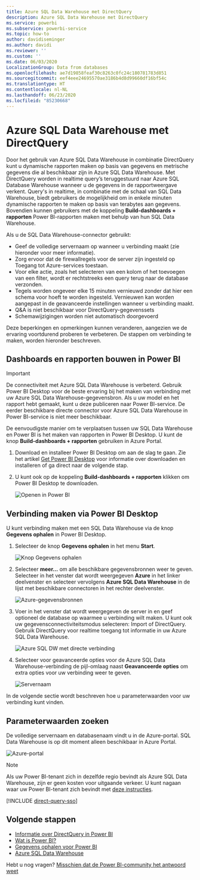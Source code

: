 ```yaml
---
title: Azure SQL Data Warehouse met DirectQuery
description: Azure SQL Data Warehouse met DirectQuery
ms.service: powerbi
ms.subservice: powerbi-service
ms.topic: how-to
author: davidiseminger
ms.author: davidi
ms.reviewer: ''
ms.custom: ''
ms.date: 06/03/2020
LocalizationGroup: Data from databases
ms.openlocfilehash: ae7d19858feaf30c8263c0fc24c180781783d851
ms.sourcegitcommit: eef4eee24695570ae3186b4d8d99660df16bf54c
ms.translationtype: HT
ms.contentlocale: nl-NL
ms.lasthandoff: 06/23/2020
ms.locfileid: "85230668"
---
```

# <a name="azure-sql-data-warehouse-with-directquery"></a>Azure SQL Data Warehouse met DirectQuery

Door het gebruik van Azure SQL Data Warehouse in combinatie DirectQuery kunt u dynamische rapporten maken op basis van gegevens en metrische gegevens die al beschikbaar zijn in Azure SQL Data Warehouse. Met DirectQuery worden in realtime query’s teruggestuurd naar Azure SQL Database Warehouse wanneer u de gegevens in de rapportweergave verkent. Query's in realtime, in combinatie met de schaal van SQL Data Warehouse, biedt gebruikers de mogelijkheid om in enkele minuten dynamische rapporten te maken op basis van terabytes aan gegevens. Bovendien kunnen gebruikers met de koppeling **Build-dashboards + rapporten** Power BI-rapporten maken met behulp van hun SQL Data Warehouse.

Als u de SQL Data Warehouse-connector gebruikt:

* Geef de volledige servernaam op wanneer u verbinding maakt (zie hieronder voor meer informatie).
* Zorg ervoor dat de firewallregels voor de server zijn ingesteld op Toegang tot Azure-services toestaan.
* Voor elke actie, zoals het selecteren van een kolom of het toevoegen van een filter, wordt er rechtstreeks een query terug naar de database verzonden.
* Tegels worden ongeveer elke 15 minuten vernieuwd zonder dat hier een schema voor hoeft te worden ingesteld.  Vernieuwen kan worden aangepast in de geavanceerde instellingen wanneer u verbinding maakt.
* Q&A is niet beschikbaar voor DirectQuery-gegevenssets
* Schemawijzigingen worden niet automatisch doorgevoerd

Deze beperkingen en opmerkingen kunnen veranderen, aangezien we de ervaring voortdurend proberen te verbeteren. De stappen om verbinding te maken, worden hieronder beschreven.

## <a name="build-dashboards-and-reports-in-power-bi"></a>Dashboards en rapporten bouwen in Power BI

> [!Important]
> De connectiviteit met Azure SQL Data Warehouse is verbeterd. Gebruik Power BI Desktop voor de beste ervaring bij het maken van verbinding met uw Azure SQL Data Warehouse-gegevensbron. Als u uw model en het rapport hebt gemaakt, kunt u deze publiceren naar Power BI-service. De eerder beschikbare directe connector voor Azure SQL Data Warehouse in Power BI-service is niet meer beschikbaar.

De eenvoudigste manier om te verplaatsen tussen uw SQL Data Warehouse en Power BI is het maken van rapporten in Power BI Desktop. U kunt de knop **Build-dashboards + rapporten** gebruiken in Azure Portal.

1. Download en installeer Power BI Desktop om aan de slag te gaan. Zie het artikel [Get Power BI Desktop](../fundamentals/desktop-get-the-desktop.md) voor informatie over downloaden en installeren of ga direct naar de volgende stap.

2. U kunt ook op de koppeling **Build-dashboards + rapporten** klikken om Power BI Desktop te downloaden.

    ![Openen in Power BI](media/service-azure-sql-data-warehouse-with-direct-connect/create-reports-01.png)


## <a name="connecting-through-power-bi-desktop"></a>Verbinding maken via Power BI Desktop

U kunt verbinding maken met een SQL Data Warehouse via de knop **Gegevens ophalen** in Power BI Desktop. 

1. Selecteer de knop **Gegevens ophalen** in het menu **Start**.  

    ![Knop Gegevens ophalen](media/service-azure-sql-data-warehouse-with-direct-connect/create-reports-02.png)

2. Selecteer **meer...** om alle beschikbare gegevensbronnen weer te geven. Selecteer in het venster dat wordt weergegeven **Azure** in het linker deelvenster en selecteer vervolgens **Azure SQL Data Warehouse** in de lijst met beschikbare connectoren in het rechter deelvenster.

    ![Azure-gegevensbronnen](media/service-azure-sql-data-warehouse-with-direct-connect/create-reports-03.png)

3. Voer in het venster dat wordt weergegeven de server in en geef optioneel de database op waarmee u verbinding wilt maken. U kunt ook uw gegevensconnectiviteitsmodus selecteren: Import of DirectQuery. Gebruik DirectQuery voor realtime toegang tot informatie in uw Azure SQL Data Warehouse.

    ![Azure SQL DW met directe verbinding](media/service-azure-sql-data-warehouse-with-direct-connect/create-reports-04.png)

4. Selecteer voor geavanceerde opties voor de Azure SQL Data Warehouse-verbinding de pijl-omlaag naast **Geavanceerde opties** om extra opties voor uw verbinding weer te geven.

    ![Servernaam](media/service-azure-sql-data-warehouse-with-direct-connect/create-reports-05.png)

In de volgende sectie wordt beschreven hoe u parameterwaarden voor uw verbinding kunt vinden. 

## <a name="finding-parameter-values"></a>Parameterwaarden zoeken

De volledige servernaam en databasenaam vindt u in de Azure-portal. SQL Data Warehouse is op dit moment alleen beschikbaar in Azure Portal.

![Azure-portal](media/service-azure-sql-data-warehouse-with-direct-connect/azureportal.png)

> [!NOTE]
> Als uw Power BI-tenant zich in dezelfde regio bevindt als Azure SQL Data Warehouse, zijn er geen kosten voor uitgaande verkeer. U kunt nagaan waar uw Power BI-tenant zich bevindt met [deze instructies](https://docs.microsoft.com/power-bi/service-admin-where-is-my-tenant-located).

[!INCLUDE [direct-query-sso](../includes/direct-query-sso.md)]

## <a name="next-steps"></a>Volgende stappen

* [Informatie over DirectQuery in Power BI](desktop-directquery-about.md)
* [Wat is Power BI?](../fundamentals/power-bi-overview.md)  
* [Gegevens ophalen voor Power BI](service-get-data.md)  
* [Azure SQL Data Warehouse](/azure/sql-data-warehouse/sql-data-warehouse-overview-what-is/)

Hebt u nog vragen? [Misschien dat de Power BI-community het antwoord weet](https://community.powerbi.com/)
